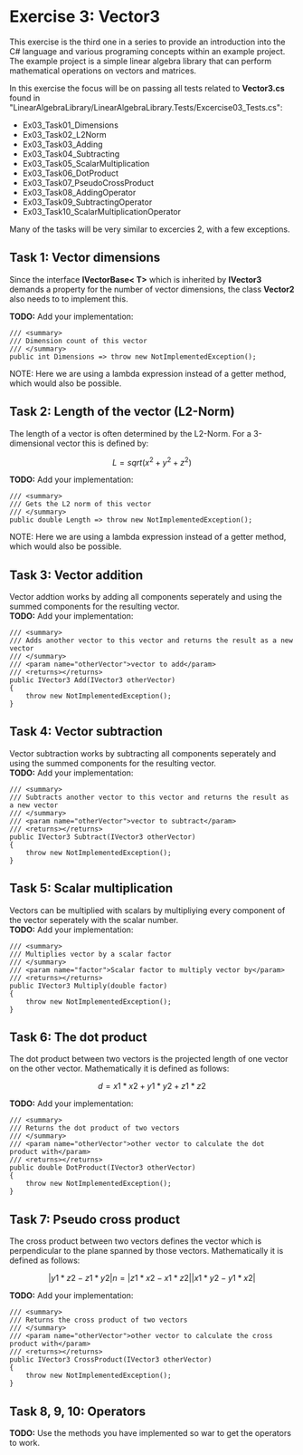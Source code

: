 # Exercise 3: Vector3
This exercise is the third one in a series to provide an introduction into the C# language and various programing concepts within an example project. The example project is a simple linear algebra library that can perform mathematical operations on vectors and matrices.<br>

In this exercise the focus will be on passing all tests related to <b>Vector3.cs</b> found in "LinearAlgebraLibrary/LinearAlgebraLibrary.Tests/Excercise03_Tests.cs":
- Ex03_Task01_Dimensions
- Ex03_Task02_L2Norm
- Ex03_Task03_Adding
- Ex03_Task04_Subtracting
- Ex03_Task05_ScalarMultiplication
- Ex03_Task06_DotProduct
- Ex03_Task07_PseudoCrossProduct
- Ex03_Task08_AddingOperator
- Ex03_Task09_SubtractingOperator
- Ex03_Task10_ScalarMultiplicationOperator

Many of the tasks will be very similar to excercies 2, with a few exceptions.

## Task 1: Vector dimensions
Since the interface <b>IVectorBase< T></b> which is inherited by <b>IVector3</b> demands a property for the number of vector dimensions, the class <b>Vector2</b> also needs to to implement this.<br>

<b>TODO:</b> Add your implementation:
```Csharp
/// <summary>
/// Dimension count of this vector
/// </summary>
public int Dimensions => throw new NotImplementedException();
```
NOTE: Here we are using a lambda expression instead of a getter method, which would also be possible.


## Task 2: Length of the vector (L2-Norm)
The length of a vector is often determined by the L2-Norm. For a 3-dimensional vector this is defined by: 
```math
L = sqrt(x^2 + y^2 + z^2)
```

<b>TODO:</b> Add your implementation:
```Csharp
/// <summary>
/// Gets the L2 norm of this vector
/// </summary>
public double Length => throw new NotImplementedException();
```
NOTE: Here we are using a lambda expression instead of a getter method, which would also be possible.


## Task 3: Vector addition
Vector addtion works by adding all components seperately and using the summed components for the resulting vector.<br>
<b>TODO:</b> Add your implementation:
```Csharp
/// <summary>
/// Adds another vector to this vector and returns the result as a new vector
/// </summary>
/// <param name="otherVector">vector to add</param>
/// <returns></returns>
public IVector3 Add(IVector3 otherVector)
{
    throw new NotImplementedException();
}
```

## Task 4: Vector subtraction
Vector subtraction works by subtracting all components seperately and using the summed components for the resulting vector.<br>
<b>TODO:</b> Add your implementation:
```Csharp
/// <summary>
/// Subtracts another vector to this vector and returns the result as a new vector
/// </summary>
/// <param name="otherVector">vector to subtract</param>
/// <returns></returns>
public IVector3 Subtract(IVector3 otherVector)
{
    throw new NotImplementedException();
}
```

## Task 5: Scalar multiplication
Vectors can be multiplied with scalars by multipliying every component of the vector seperately with the scalar number.<br>
<b>TODO:</b> Add your implementation:
```Csharp
/// <summary>
/// Multiplies vector by a scalar factor
/// </summary>
/// <param name="factor">Scalar factor to multiply vector by</param>
/// <returns></returns>
public IVector3 Multiply(double factor)
{
    throw new NotImplementedException();
}
```

## Task 6: The dot product
The dot product between two vectors is the projected length of one vector on the other vector. Mathematically it is defined as follows:
```math
d = x1*x2 + y1*y2 + z1*z2
```
<b>TODO:</b> Add your implementation:
```Csharp
/// <summary>
/// Returns the dot product of two vectors
/// </summary>
/// <param name="otherVector">other vector to calculate the dot product with</param>
/// <returns></returns>
public double DotProduct(IVector3 otherVector)
{
    throw new NotImplementedException();
}
```

## Task 7: Pseudo cross product
The cross product between two vectors defines the vector which is perpendicular to the plane spanned by those vectors. Mathematically it is defined as follows:
```math
    |y1*z2 - z1*y2|
n = |z1*x2 - x1*z2|
    |x1*y2 - y1*x2|
```
<b>TODO:</b> Add your implementation:
```Csharp
/// <summary>
/// Returns the cross product of two vectors
/// </summary>
/// <param name="otherVector">other vector to calculate the cross product with</param>
/// <returns></returns>
public IVector3 CrossProduct(IVector3 otherVector)
{
    throw new NotImplementedException();
}
```

## Task 8, 9, 10: Operators
<b>TODO:</b> Use the methods you have implemented so war to get the operators to work.
